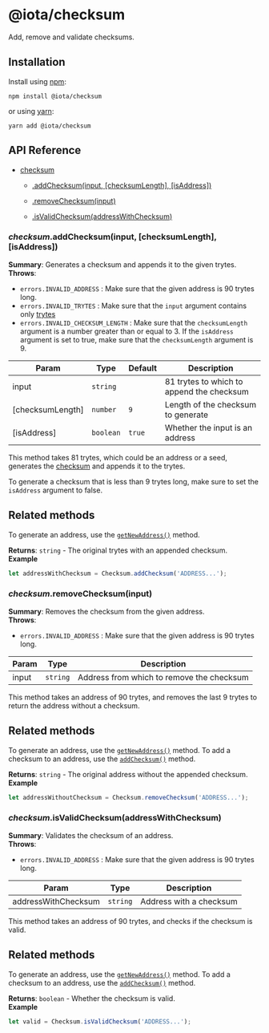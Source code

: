 # @iota/checksum

Add, remove and validate checksums.

## Installation

Install using [npm](https://www.npmjs.org/):
```
npm install @iota/checksum
```

or using [yarn](https://yarnpkg.com/):

``` yarn
yarn add @iota/checksum
```

## API Reference

    
* [checksum](#module_checksum)

    * [.addChecksum(input, [checksumLength], [isAddress])](#module_checksum.addChecksum)

    * [.removeChecksum(input)](#module_checksum.removeChecksum)

    * [.isValidChecksum(addressWithChecksum)](#module_checksum.isValidChecksum)


<a name="module_checksum.addChecksum"></a>

### *checksum*.addChecksum(input, [checksumLength], [isAddress])
**Summary**: Generates a checksum and appends it to the given trytes.  
**Throws**:

- <code>errors.INVALID\_ADDRESS</code> : Make sure that the given address is 90 trytes long.
- <code>errors.INVALID\_TRYTES</code> : Make sure that the `input` argument contains only [trytes](https://docs.iota.org/docs/getting-started/0.1/introduction/ternary)
- <code>errors.INVALID\_CHECKSUM\_LENGTH</code> : Make sure that the `checksumLength` argument is a number greater than or equal to 3. If the `isAddress` argument is set to true, make sure that the `checksumLength` argument is 9.


| Param | Type | Default | Description |
| --- | --- | --- | --- |
| input | <code>string</code> |  | 81 trytes to which to append the checksum |
| [checksumLength] | <code>number</code> | <code>9</code> | Length of the checksum to generate |
| [isAddress] | <code>boolean</code> | <code>true</code> | Whether the input is an address |

This method takes 81 trytes, which could be an address or a seed, generates the [checksum](https://docs.iota.org/docs/getting-started/0.1/clients/checksums) and appends it to the trytes.

To generate a checksum that is less than 9 trytes long, make sure to set the `isAddress` argument to false.

## Related methods

To generate an address, use the [`getNewAddress()`](#module_core.getNewAddress) method.

**Returns**: <code>string</code> - The original trytes with an appended checksum.  
**Example**  
```js
let addressWithChecksum = Checksum.addChecksum('ADDRESS...');
```
<a name="module_checksum.removeChecksum"></a>

### *checksum*.removeChecksum(input)
**Summary**: Removes the checksum from the given address.  
**Throws**:

- <code>errors.INVALID\_ADDRESS</code> : Make sure that the given address is 90 trytes long.


| Param | Type | Description |
| --- | --- | --- |
| input | <code>string</code> | Address from which to remove the checksum |

This method takes an address of 90 trytes, and removes the last 9 trytes to return the address without a checksum.

## Related methods

To generate an address, use the [`getNewAddress()`](#module_core.getNewAddress) method.
To add a checksum to an address, use the [`addChecksum()`](#module_checksum.addChecksum) method.

**Returns**: <code>string</code> - The original address without the appended checksum.  
**Example**  
```js
let addressWithoutChecksum = Checksum.removeChecksum('ADDRESS...');
```
<a name="module_checksum.isValidChecksum"></a>

### *checksum*.isValidChecksum(addressWithChecksum)
**Summary**: Validates the checksum of an address.  
**Throws**:

- <code>errors.INVALID\_ADDRESS</code> : Make sure that the given address is 90 trytes long.


| Param | Type | Description |
| --- | --- | --- |
| addressWithChecksum | <code>string</code> | Address with a checksum |

This method takes an address of 90 trytes, and checks if the checksum is valid.

## Related methods

To generate an address, use the [`getNewAddress()`](#module_core.getNewAddress) method.
To add a checksum to an address, use the [`addChecksum()`](#module_checksum.addChecksum) method.

**Returns**: <code>boolean</code> - Whether the checksum is valid.  
**Example**  
```js
let valid = Checksum.isValidChecksum('ADDRESS...');
```
